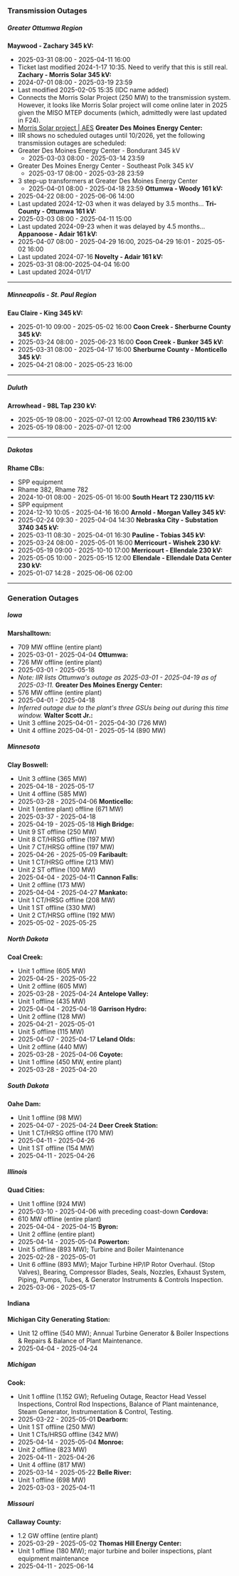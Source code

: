 ### Transmission Outages
##### Greater Ottumwa Region
**Maywood - Zachary 345 kV:**
- 2025-03-31 08:00 - 2025-04-11 16:00
- Ticket last modified 2024-1-17 10:35. Need to verify that this is still real.
**Zachary - Morris Solar 345 kV:**
- 2024-07-01 08:00 - 2025-03-19 23:59
- Last modified 2025-02-05 15:35 (IDC name added)
- Connects the Morris Solar Project (250 MW) to the transmission system. However, it looks like Morris Solar project will come online later in 2025 given the MISO MTEP documents (which, admittedly were last updated in F24).
- [Morris Solar project | AES](https://www.aes.com/missouri/project/morris-solar-project)
**Greater Des Moines Energy Center:**
- IIR shows no scheduled outages until 10/2026, yet the following transmission outages are scheduled:
- Greater Des Moines Energy Center - Bondurant 345 kV
	- 2025-03-03 08:00 - 2025-03-14 23:59
- Greater Des Moines Energy Center - Southeast Polk 345 kV
	- 2025-03-17 08:00 - 2025-03-28 23:59
- 3 step-up transformers at Greater Des Moines Energy Center
	- 2025-04-01 08:00 - 2025-04-18 23:59
**Ottumwa - Woody 161 kV:**
- 2025-04-22 08:00 - 2025-06-06 14:00
- Last updated 2024-12-03 when it was delayed by 3.5 months...
**Tri-County - Ottumwa 161 kV:**
- 2025-03-03 08:00 - 2025-04-11 15:00
- Last updated 2024-09-23 when it was delayed by 4.5 months...
**Appanoose - Adair 161 kV:**
- 2025-04-07 08:00 - 2025-04-29 16:00, 2025-04-29 16:01 - 2025-05-02 16:00
-  Last updated 2024-07-16
**Novelty - Adair 161 kV:**
- 2025-03-31 08:00-2025-04-04 16:00
- Last updated 2024-01/17

---
##### Minneapolis - St. Paul Region
**Eau Claire - King 345 kV:**
- 2025-01-10 09:00 - 2025-05-02 16:00
**Coon Creek - Sherburne County 345 kV:**
- 2025-03-24 08:00 - 2025-06-23 16:00
**Coon Creek - Bunker 345 kV:**
- 2025-03-31 08:00 - 2025-04-17 16:00
**Sherburne County - Monticello 345 kV:**
- 2025-04-21 08:00 - 2025-05-23 16:00
---
##### Duluth
**Arrowhead - 98L Tap 230 kV:**
- 2025-05-19 08:00 - 2025-07-01 12:00
**Arrowhead TR6 230/115 kV:**
- 2025-05-19 08:00 - 2025-07-01 12:00

---
##### Dakotas
**Rhame CBs:**
- SPP equipment
- Rhame 382, Rhame 782
- 2024-10-01 08:00 - 2025-05-01 16:00
**South Heart T2 230/115 kV:**
- SPP equipment
- 2024-12-10 10:05 - 2025-04-16 16:00
**Arnold - Morgan Valley 345 kV:**
- 2025-02-24 09:30 - 2025-04-04 14:30
**Nebraska City - Substation 3740 345 kV:**
- 2025-03-11 08:30 - 2025-04-01 16:30
**Pauline - Tobias 345 kV:**
- 2025-03-24 08:00 - 2025-05-01 16:00
**Merricourt - Wishek 230 kV:**
- 2025-05-19 09:00 - 2025-10-10 17:00
**Merricourt - Ellendale 230 kV:**
- 2025-05-05 10:00 - 2025-05-15 12:00
**Ellendale - Ellendale Data Center 230 kV:**
- 2025-01-07 14:28 - 2025-06-06 02:00

---
### Generation Outages
##### Iowa
**Marshalltown:**
- 709 MW offline (entire plant)
- 2025-03-01 - 2025-04-04
**Ottumwa:**
- 726 MW offline (entire plant)
- 2025-03-01 - 2025-05-18
- *Note: IIR lists Ottumwa's outage as 2025-03-01 - 2025-04-19 as of 2025-03-11.*
**Greater Des Moines Energy Center:**
- 576 MW offline (entire plant)
- 2025-04-01 - 2025-04-18
- *Inferred outage due to the plant's three GSUs being out during this time window.*
**Walter Scott Jr.:**
- Unit 3 offline 2025-04-01 - 2025-04-30 (726 MW)
- Unit 4 offline 2025-04-01 - 2025-05-14 (890 MW)
##### Minnesota
**Clay Boswell:**
- Unit 3 offline (365 MW)
- 2025-04-18 - 2025-05-17
- Unit 4 offline (585 MW)
- 2025-03-28 - 2025-04-06
**Monticello:**
- Unit 1 (entire plant) offline (671 MW)
- 2025-03-37 - 2025-04-18
- 2025-04-19 - 2025-05-18
**High Bridge:**
- Unit 9 ST offline (250 MW)
- Unit 8 CT/HRSG offline (197 MW)
- Unit 7 CT/HRSG offline (197 MW)
- 2025-04-26 - 2025-05-09
**Faribault:**
- Unit 1 CT/HRSG offline (213 MW)
- Unit 2 ST offline (100 MW)
- 2025-04-04 - 2025-04-11
**Cannon Falls:**
- Unit 2 offline (173 MW)
- 2025-04-04 - 2025-04-27
**Mankato:**
- Unit 1 CT/HRSG offline (208 MW)
- Unit 1 ST offline (330 MW)
- Unit 2 CT/HRSG offline (192 MW)
- 2025-05-02 - 2025-05-25
##### North Dakota
**Coal Creek:**
- Unit 1 offline (605 MW)
- 2025-04-25 - 2025-05-22
- Unit 2 offline (605 MW)
- 2025-03-28 - 2025-04-24
**Antelope Valley:**
- Unit 1 offline (435 MW)
- 2025-04-04 - 2025-04-18
**Garrison Hydro:**
- Unit 2 offline (128 MW)
- 2025-04-21 - 2025-05-01
- Unit 5 offline (115 MW)
- 2025-04-07 - 2025-04-17
**Leland Olds:**
- Unit 2 offline (440 MW)
- 2025-03-28 - 2025-04-06
**Coyote:**
- Unit 1 offline (450 MW, entire plant)
- 2025-03-28 - 2025-04-20
##### South Dakota
**Oahe Dam:**
- Unit 1 offline (98 MW)
- 2025-04-07 - 2025-04-24
**Deer Creek Station:**
- Unit 1 CT/HRSG offline (170 MW)
- 2025-04-11 - 2025-04-26
- Unit 1 ST offline (154 MW)
- 2025-04-11 - 2025-04-26
##### Illinois
**Quad Cities:**
- Unit 1 offline (924 MW)
- 2025-03-10 - 2025-04-06 with preceding coast-down
**Cordova:**
- 610 MW offline (entire plant)
- 2025-04-04 - 2025-04-15
**Byron:**
- Unit 2 offline (entire plant)
- 2025-04-14 - 2025-05-04
**Powerton:**
- Unit 5 offline (893 MW); Turbine and Boiler Maintenance
- 2025-02-28 - 2025-05-01
- Unit 6 offline (893 MW); Major Turbine HP/IP Rotor Overhaul. (Stop Valves), Bearing, Compressor Blades, Seals, Nozzles, Exhaust System, Piping, Pumps, Tubes, & Generator Instruments & Controls Inspection.
- 2025-03-06 - 2025-05-17
#### Indiana
**Michigan City Generating Station:**
- Unit 12 offline (540 MW); Annual Turbine Generator & Boiler Inspections & Repairs & Balance of Plant Maintenance.
- 2025-04-04 - 2025-04-24
##### Michigan
**Cook:**
- Unit 1 offline (1.152 GW); Refueling Outage, Reactor Head Vessel Inspections, Control Rod Inspections, Balance of Plant maintenance, Steam Generator, Instrumentation & Control, Testing.
- 2025-03-22 - 2025-05-01
**Dearborn:**
- Unit 1 ST offline (250 MW)
- Unit 1 CTs/HRSG offline (342 MW)
- 2025-04-14 - 2025-05-04
**Monroe:**
- Unit 2 offline (823 MW)
- 2025-04-11 - 2025-04-26
- Unit 4 offline (817 MW)
- 2025-03-14 - 2025-05-22
**Belle River:**
- Unit 1 offline (698 MW)
- 2025-03-03 - 2025-04-11
##### Missouri
**Callaway County:**
- 1.2 GW offline (entire plant)
- 2025-03-29 - 2025-05-02
**Thomas Hill Energy Center:**
- Unit 1 offline (180 MW); major turbine and boiler inspections, plant equipment maintenance
- 2025-04-11 - 2025-06-14
